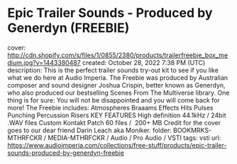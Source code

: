 # Epic Trailer Sounds - Produced by Generdyn (FREEBIE)

cover: http://cdn.shopify.com/s/files/1/0855/2380/products/trailerfreebie_box_medium.jpg?v=1443380487
created: October 28, 2022 7:38 PM (UTC)
description: This is the perfect trailer sounds try-out kit to see if you like what we do here at Audio Imperia. The Freebie was produced by Australian composer and sound designer Joshua Crispin, better known as Generdyn, who also produced our bestselling Scenes From The Multiverse library. One thing is for sure: You will not be disappointed and you will come back for more! The Freebie includes: Atmospheres Braaams Effects Hits Pulses Punching Percussion Risers KEY FEATURES High definition 44.1kHz / 24bit .WAV files Custom Kontakt Patch 60 files /  200+ MB Credit for the cover goes to our dear friend Darin Leach aka Moniker.
folder: BOOKMRKS-MTHRFCKR / MEDIA-MTHRFCKR / Audio / Pro Audio / VSTI
tags: vsti
url: https://www.audioimperia.com/collections/free-stuff/products/epic-trailer-sounds-produced-by-generdyn-freebie